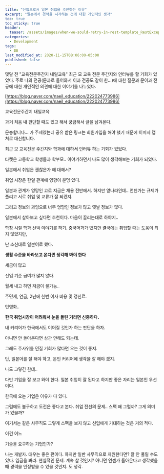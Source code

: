 ```yaml
---
title: "신입으로서 일본 취업을 추천하는 이유"
excerpt: "일본에서 경력을 시각하는 것에 대한 개인적인 생각"
toc: true
toc_sticky: true
header:
  teaser: /assets/images/when-we-sould-retry-in-rest-template_RestException.png
categories:
  - Development
tags:
  - DB 
last_modified_at: 2020-11-15T08:06:00-05:00
published: false
---
```

몇달 전 "교육전문주간지 내일교육"
최근 모 교육 전문 주간지와 인터뷰를 할 기회가 있었다. 주로 나의 전공(문과로 들어와서 이과 전공도 같이 한...)에 대한 질문과 문이과 전공에 대한 개인적인 의견에 대한 이야기를 나누었다. 

[https://blog.naver.com/naeil_education/222024773986](https://blog.naver.com/naeil_education/222024773986)

교육전문주간지 내일교육

과거 처음 내 판단할 때도 있고 해서 궁금해서 글을 남겨본다.

문송합니다... 가 주제였는데 공유 받은 링크는 회원가입을 해야 했기 때문에 이미지 캡쳐로 대신합니다.

최근 모 교육전문 주간지와 학과에 대하서 인터뷰 하는 기회가 있었다. 

타켓은 고등학교 학생들과 학부모.. 이야기하면서 나도 많이 생각해보는 기회가 되었다.

일본에서 취업은 괜찮은가 에 대해서? 

취업 시장은 한일 관계에 영향이 분명 있다.

일본과 관계가 엉망인 고로 지금은 채용 전반에서. 하지만 옆나라인데.. 언젠가는 규제가 풀리고 서로 취업 및 교류가 잘 되겠지.

그리고 정보의 과잉으로 너무 엉망인 정보가 많고 옛날 정보가 많다.

일본에서 살아보고 싶다면 추천이다. 마음이 끌리는대로 하야지..

학창 시절 학과 선택 이야기를 하기. 중국어과가 떴지만 결국에는 취업할 때는 도움이 되지 않았지만, 

난 소신대로 일본어로 했다.

**생활 수준을 바라보고 온다면 생각해 봐야 한다**

세금이 많고

신입 기준 급여가 많지 않다.

월세 내고 하면 저금이 불가능..

주민세, 연금, 2년에 한번 이사 비용 및 갱신료.

민영화..

**한국 취업시장이 어려워서 눈을 돌린 거라면 신중하다.**

내 커리어가 한국에서도 이어질 것인가 하는 판단을 하자. 

아니면 안 돌아온다면 상관 안해도 되는데.

그래도 주사위를 던질 기회가 많다면 오는 것이 좋지.

단, 일본어를 잘 해야 하고, 본인 커리어에 생각을 잘 해야 겠지.

나도 그렇긴 한데..

다만 기업을 잘 보고 와야 한다. 일본 취업이 잘 된다고 하지만 좋은 자리는 일본인 우선이다.

한국에 오는 기업은 이유가 다 있다.

그럼에도 불구하고 도전은 좋다고 본다. 취업 전선의 문제.. 스팩 왜 그럴까? 그게 의미가 있을까?

여기서는 같은 사무직도 그렇게 스팩을 보지 않고 신입에게 기대하는 것은 거의 적다. 

이건 어느 

기술을 요구하는 기업인가?

나는 개발자. 대우는 좋은 편이다. 하지만 일반 사무직으로 지원한다면? 잘 안 풀릴 수도 있다. 임금을 봐라. 현실적인 문제. 계속 살 것인지? 아니면 언젠가 돌아온다고 생각했을 때 경력을 인정받을 수 있을 것인지. 도 생각.